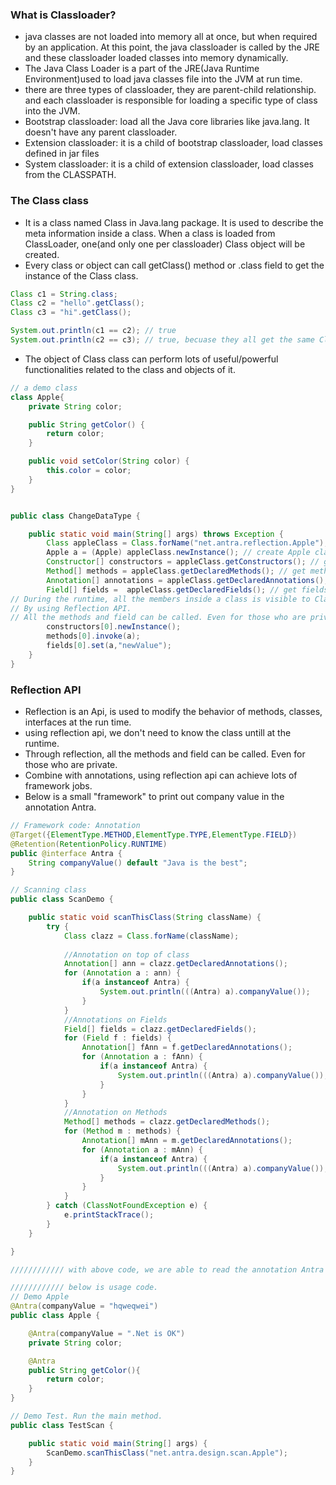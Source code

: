 ### What is Classloader?
- java classes are not loaded into memory all at once, but when required by an application. At this point, the java classloader is called by the JRE 
  and these classloader loaded classes into memory dynamically.
- The Java Class Loader is a part of the JRE(Java Runtime Environment)used to load java classes file into the JVM at run time.
- there are three types of classloader, they are parent-child relationship. and each classloader is responsible for loading a specific type of class into the JVM.
- Bootstrap classloader: load all the Java core libraries like java.lang. It doesn't have any parent classloader.
- Extension classloader: it is a child of bootstrap classloader, load classes defined in jar files
- System classloader: it is a child of extension classloader, load classes from the CLASSPATH.

### The Class class
- It is a class named Class in Java.lang package. It is used to describe the meta information inside a class. When a class is loaded from ClassLoader, one(and only one per classloader) Class object will be created.
- Every class or object can call getClass() method or .class field to get the instance of the Class class.
```java
Class c1 = String.class;
Class c2 = "hello".getClass();
Class c3 = "hi".getClass();

System.out.println(c1 == c2); // true
System.out.println(c2 == c3); // true, becuase they all get the same Class object from the classloader.
```
- The object of Class class can perform lots of useful/powerful functionalities related to the class and objects of it.
```java
// a demo class
class Apple{
    private String color;

    public String getColor() {
        return color;
    }

    public void setColor(String color) {
        this.color = color;
    }
}


public class ChangeDataType {

    public static void main(String[] args) throws Exception {
        Class appleClass = Class.forName("net.antra.reflection.Apple"); // Load the class without create object from Apple class
        Apple a = (Apple) appleClass.newInstance(); // create Apple class using Class.
        Constructor[] constructors = appleClass.getConstructors(); // get constructors.
        Method[] methods = appleClass.getDeclaredMethods(); // get methods
        Annotation[] annotations = appleClass.getDeclaredAnnotations(); // get annotations
        Field[] fields =  appleClass.getDeclaredFields(); // get fields
// During the runtime, all the members inside a class is visible to ClassLoader.
// By using Reflection API.
// All the methods and field can be called. Even for those who are private.
        constructors[0].newInstance();
        methods[0].invoke(a);
        fields[0].set(a,"newValue");
    }
}
```

### Reflection API
- Reflection is an Api, is used to modify the behavior of methods, classes, interfaces at the run time.
- using reflection api, we don't need to know the class untill at the runtime.
- Through reflection, all the methods and field can be called. Even for those who are private.
- Combine with annotations, using reflection api can achieve lots of framework jobs. 
- Below is a small "framework" to print out company value in the annotation Antra.
```java
// Framework code: Annotation
@Target({ElementType.METHOD,ElementType.TYPE,ElementType.FIELD})
@Retention(RetentionPolicy.RUNTIME)
public @interface Antra {
    String companyValue() default "Java is the best";
}

// Scanning class
public class ScanDemo {

    public static void scanThisClass(String className) {
        try {
            Class clazz = Class.forName(className);
                        
            //Annotation on top of class
            Annotation[] ann = clazz.getDeclaredAnnotations();
            for (Annotation a : ann) {
                if(a instanceof Antra) {
                    System.out.println(((Antra) a).companyValue());
                }
            }
            //Annotations on Fields
            Field[] fields = clazz.getDeclaredFields();
            for (Field f : fields) {
                Annotation[] fAnn = f.getDeclaredAnnotations();
                for (Annotation a : fAnn) {
                    if(a instanceof Antra) {
                        System.out.println(((Antra) a).companyValue());
                    }
                }
            }
            //Annotation on Methods
            Method[] methods = clazz.getDeclaredMethods();
            for (Method m : methods) {
                Annotation[] mAnn = m.getDeclaredAnnotations();           
                for (Annotation a : mAnn) {
                    if(a instanceof Antra) {
                        System.out.println(((Antra) a).companyValue());
                    }
                }
            }
        } catch (ClassNotFoundException e) {
            e.printStackTrace();
        }
    }

}

//////////// with above code, we are able to read the annotation Antra from any class.

//////////// below is usage code.
// Demo Apple 
@Antra(companyValue = "hqweqwei")
public class Apple {

    @Antra(companyValue = ".Net is OK")
    private String color;

    @Antra
    public String getColor(){
        return color;
    }
}

// Demo Test. Run the main method.
public class TestScan {

    public static void main(String[] args) {
        ScanDemo.scanThisClass("net.antra.design.scan.Apple");
    }
}
```
